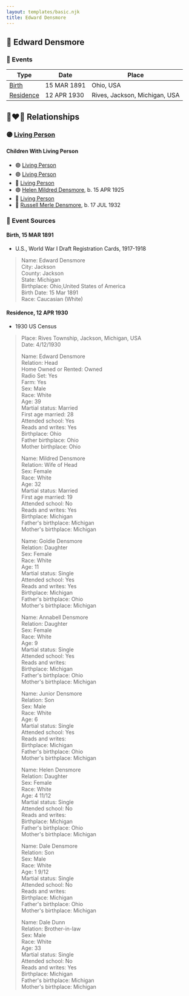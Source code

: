 ```yaml
---
layout: templates/basic.njk
title: Edward Densmore
---
```

## 🔵 Edward Densmore

### 📆 Events

Type | Date | Place
------ | ------ | ------
[Birth](#event-8eb7f972-4f06-41ca-899c-8ba4b83e3dbd) | 15 MAR 1891 | Ohio, USA
[Residence](#event-511e901e-8f36-41cf-a28b-ea1d2c9d15c8) | 12 APR 1930 | Rives, Jackson, Michigan, USA

## 👩‍❤️‍👨 Relationships

### 🟣 [Living Person](/people/7/7869963)

#### Children With Living Person
* 🟣 [Living Person](/people/3/37254066)
* 🟣 [Living Person](/people/2/22927641)
* 🔵 [Living Person](/people/7/79059120)
* 🟣 [Helen Mildred Densmore](/people/5/54702290), b. 15 APR 1925
* 🔵 [Living Person](/people/1/12457038)
* 🔵 [Russell Merle Densmore](/people/4/47260456), b. 17 JUL 1932
### 📰 Event Sources

#### <a id="event-8eb7f972-4f06-41ca-899c-8ba4b83e3dbd"></a> Birth, 15 MAR 1891
* U.S., World War I Draft Registration Cards, 1917-1918
>   
  > Name: Edward Densmore  
  > City: Jackson  
  > County: Jackson  
  > State: Michigan  
  > Birthplace: Ohio,United States of America  
  > Birth Date: 15 Mar 1891  
  > Race: Caucasian (White)

#### <a id="event-511e901e-8f36-41cf-a28b-ea1d2c9d15c8"></a> Residence, 12 APR 1930
* 1930 US Census
>   
  > Place: Rives Township, Jackson, Michigan, USA  
  > Date: 4/12/1930  
  >   
  > Name: Edward Densmore  
  > Relation: Head  
  > Home Owned or Rented: Owned  
  > Radio Set: Yes  
  > Farm: Yes  
  > Sex: Male  
  > Race: White  
  > Age: 39  
  > Martial status: Married  
  > First age married: 28  
  > Attended school: Yes  
  > Reads and writes: Yes  
  > Birthplace: Ohio  
  > Father birthplace: Ohio  
  > Mother birthplace: Ohio  
  >   
  > Name: Mildred Densmore  
  > Relation: Wife of Head  
  > Sex: Female  
  > Race: White  
  > Age: 32  
  > Martial status: Married  
  > First age married: 19  
  > Attended school: No  
  > Reads and writes: Yes  
  > Birthplace: Michigan  
  > Father's birthplace: Michigan  
  > Mother's birthplace: Michigan  
  >   
  > Name: Goldie Densmore  
  > Relation: Daughter  
  > Sex: Female  
  > Race: White  
  > Age: 11  
  > Martial status: Single  
  > Attended school: Yes  
  > Reads and writes: Yes  
  > Birthplace: Michigan  
  > Father's birthplace: Ohio  
  > Mother's birthplace: Michigan  
  >   
  > Name: Annabell Densmore  
  > Relation: Daughter  
  > Sex: Female  
  > Race: White  
  > Age: 9  
  > Martial status: Single  
  > Attended school: Yes  
  > Reads and writes:  
  > Birthplace: Michigan  
  > Father's birthplace: Ohio  
  > Mother's birthplace: Michigan  
  >   
  > Name: Junior Densmore  
  > Relation: Son  
  > Sex: Male  
  > Race: White  
  > Age: 6  
  > Martial status: Single  
  > Attended school: Yes  
  > Reads and writes:   
  > Birthplace: Michigan  
  > Father's birthplace: Ohio  
  > Mother's birthplace: Michigan  
  >   
  > Name: Helen Densmore  
  > Relation: Daughter  
  > Sex: Female  
  > Race: White  
  > Age: 4 11/12  
  > Martial status: Single  
  > Attended school: No  
  > Reads and writes:  
  > Birthplace: Michigan  
  > Father's birthplace: Ohio  
  > Mother's birthplace: Michigan  
  >   
  > Name: Dale Densmore  
  > Relation: Son  
  > Sex: Male  
  > Race: White  
  > Age: 1 9/12  
  > Martial status: Single  
  > Attended school: No  
  > Reads and writes:  
  > Birthplace: Michigan  
  > Father's birthplace: Ohio  
  > Mother's birthplace: Michigan  
  >   
  > Name: Dale Dunn  
  > Relation: Brother-in-law  
  > Sex: Male  
  > Race: White  
  > Age: 33  
  > Martial status: Single  
  > Attended school: No  
  > Reads and writes: Yes  
  > Birthplace: Michigan  
  > Father's birthplace: Michigan  
  > Mother's birthplace: Michigan